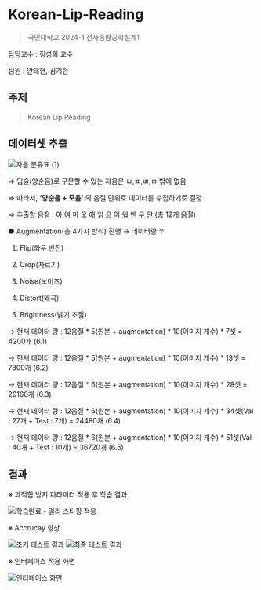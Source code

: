# Korean-Lip-Reading

> 국민대학교 2024-1 전자종합공학설계1

담당교수 : 정성희 교수

팀원 : 안태현, 김기현

## 주제
> Korean Lip Reading

## 데이터셋 추출
![자음 분류표 (1)](https://github.com/ahntae98/Korean-Lip-Reading/assets/133379277/5a65cb3a-c025-4980-8b02-a3301e67a342)

⇒ 입술(양순음)로 구분할 수 있는 자음은 ㅂ,ㅍ,ㅃ,ㅁ 밖에 없음

⇒ 따라서, **‘양순음 + 모음’** 의 음절 단위로 데이터를 수집하기로 결정

⇒ 추출할 음절 : 아 여 마 오 애 임 으 어 워 왠 우 안 (총 12개 음절)

● Augmentation(총 4가지 방식) 진행 → 데이터량 ↑
1. Flip(좌우 반전)

2. Crop(자르기)
  
3. Noise(노이즈)
  
4. Distort(왜곡)
  
5. Brightness(밝기 조절)

→ 현재 데이터 량 : 12음절 * 5(원본 + augmentation) * 10(이미지 개수) * 7셋 = 4200개 (6.1)

→ 현재 데이터 량 : 12음절 * 5(원본 + augmentation) * 10(이미지 개수) * 13셋 = 7800개 (6.2)

→ 현재 데이터 량 : 12음절 * 6(원본 + augmentation) * 10(이미지 개수) * 28셋 = 20160개 (6.3)

→ 현재 데이터 량 : 12음절 * 6(원본 + augmentation) * 10(이미지 개수) * 34셋(Val : 27개 + Test : 7개) = 24480개 (6.4)

→ 현재 데이터 량 : 12음절 * 6(원본 + augmentation) * 10(이미지 개수) * 51셋(Val : 40개 + Test : 10개) = 36720개 (6.5)

## 결과
※ 과적합 방지 파라미터 적용 후 학습 결과

![학습완료 - 얼리 스타핑 적용](https://github.com/ahntae98/Korean-Lip-Reading/assets/133379277/aa0503d3-8aa4-419e-b697-19debf008651)


※ Accrucay 향상

![초기 테스트 결과](https://github.com/ahntae98/Korean-Lip-Reading/assets/133379277/a261096b-052d-46b3-beee-99b1b8926564) 
![최종 테스트 결과](https://github.com/ahntae98/Korean-Lip-Reading/assets/133379277/cceba588-5a92-4af3-a771-eaffbd1522dc)


※ 인터페이스 적용 화면

![인터페이스 화면](https://github.com/ahntae98/Korean-Lip-Reading/assets/133379277/c7925695-f0b8-4339-aa08-157a02dd0f2e)

